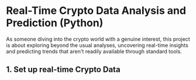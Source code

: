 # Real-Time Crypto Data Analysis and Prediction (Python)
As someone diving into the crypto world with a genuine interest, this project is about exploring beyond the usual analyses, uncovering real-time insights and predicting trends that aren't readily available through standard tools.

## 1. Set up real-time Crypto Data
